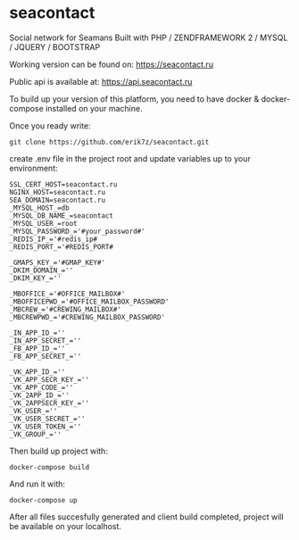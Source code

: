 # seacontact
Social network for Seamans
Built with PHP / ZENDFRAMEWORK 2 / MYSQL / JQUERY / BOOTSTRAP 

Working version can be found on: https://seacontact.ru

Public api is available at: https://api.seacontact.ru

To build up your version of this platform, you need to have docker & docker-compose installed on your machine.

Once you ready write: 
```
git clone https://github.com/erik7z/seacontact.git
```

create .env file in the project root and update variables up to your environment:

```
SSL_CERT_HOST=seacontact.ru
NGINX_HOST=seacontact.ru
SEA_DOMAIN=seacontact.ru
_MYSQL_HOST_=db
_MYSQL_DB_NAME_=seacontact
_MYSQL_USER_=root
_MYSQL_PASSWORD_='#your_password#'
_REDIS_IP_='#redis_ip#
_REDIS_PORT_='#REDIS_PORT#

_GMAPS_KEY_='#GMAP_KEY#'
_DKIM_DOMAIN_=''
_DKIM_KEY_=''

_MBOFFICE_='#OFFICE_MAILBOX#'
_MBOFFICEPWD_='#OFFICE_MAILBOX_PASSWORD'
_MBCREW_='#CREWING_MAILBOX#'
_MBCREWPWD_='#CREWING_MAILBOX_PASSWORD'

_IN_APP_ID_=''
_IN_APP_SECRET_=''
_FB_APP_ID_=''
_FB_APP_SECRET_=''

_VK_APP_ID_=''
_VK_APP_SECR_KEY_=''
_VK_APP_CODE_=''
_VK_2APP_ID_=''
_VK_2APPSECR_KEY_=''
_VK_USER_=''
_VK_USER_SECRET_=''
_VK_USER_TOKEN_=''
_VK_GROUP_=''

```

Then build up project with:
```
docker-compose build
```

And run it with:
```
docker-compose up
```

After all files succesfully generated and client build completed, project will be available on your localhost.


